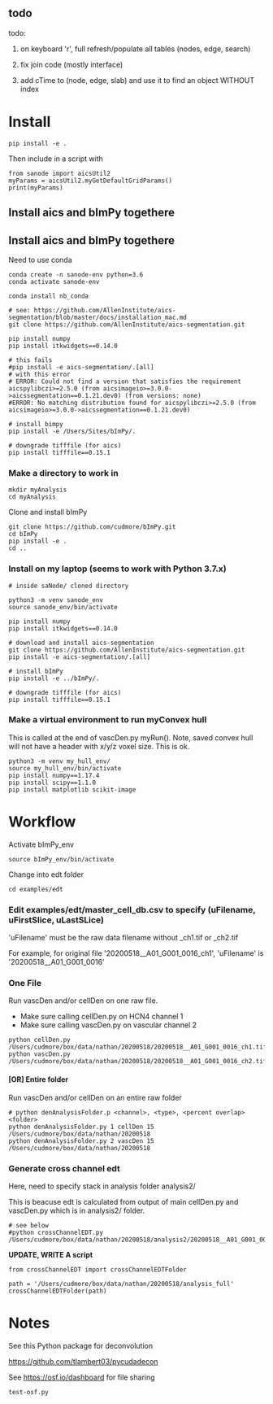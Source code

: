 ## todo

todo:

1) on keyboard 'r', full refresh/populate all tables (nodes, edge, search)

2) fix join code (mostly interface)

3) add cTime to (node, edge, slab) and use it to find an object WITHOUT index

# Install

```
pip install -e .
```

Then include in a script with

```
from sanode import aicsUtil2
myParams = aicsUtil2.myGetDefaultGridParams()
print(myParams)
```

## Install aics and bImPy togethere

## Install aics and bImPy togethere

Need to use conda

```
conda create -n sanode-env python=3.6
conda activate sanode-env

conda install nb_conda

# see: https://github.com/AllenInstitute/aics-segmentation/blob/master/docs/installation_mac.md
git clone https://github.com/AllenInstitute/aics-segmentation.git

pip install numpy
pip install itkwidgets==0.14.0

# this fails
#pip install -e aics-segmentation/.[all]
# with this error
# ERROR: Could not find a version that satisfies the requirement aicspylibczi>=2.5.0 (from aicsimageio>=3.0.0->aicssegmentation==0.1.21.dev0) (from versions: none)
#ERROR: No matching distribution found for aicspylibczi>=2.5.0 (from aicsimageio>=3.0.0->aicssegmentation==0.1.21.dev0)

# install bimpy
pip install -e /Users/Sites/bImPy/.

# downgrade tifffile (for aics)
pip install tifffile==0.15.1
```

### Make a directory to work in

```
mkdir myAnalysis
cd myAnalysis
```

Clone and install bImPy

```
git clone https://github.com/cudmore/bImPy.git
cd bImPy
pip install -e .
cd ..
```

### Install on my laptop (seems to work with Python 3.7.x)

```
# inside saNode/ cloned directory

python3 -m venv sanode_env
source sanode_env/bin/activate

pip install numpy
pip install itkwidgets==0.14.0

# download and install aics-segmentation
git clone https://github.com/AllenInstitute/aics-segmentation.git
pip install -e aics-segmentation/.[all]

# install bImPy
pip install -e ../bImPy/.

# downgrade tifffile (for aics)
pip install tifffile==0.15.1
```

### Make a virtual environment to run myConvex hull

This is called at the end of vascDen.py myRun(). Note, saved convex hull will not have a header with x/y/z voxel size. This is ok.

```
python3 -m venv my_hull_env/
source my_hull_env/bin/activate
pip install numpy==1.17.4
pip install scipy==1.1.0
pip install matplotlib scikit-image
```

# Workflow

Activate bImPy_env

```
source bImPy_env/bin/activate
```

Change into edt folder

```
cd examples/edt
```

### Edit examples/edt/master_cell_db.csv to specify (uFilename, uFirstSlice, uLastSLice)

'uFilename' must be the raw data filename without _ch1.tif or _ch2.tif

For example, for original file '20200518__A01_G001_0016_ch1', 'uFilename' is '20200518__A01_G001_0016'


### One File

Run vascDen and/or cellDen on one raw file.

 - Make sure calling cellDen.py on HCN4 channel 1
 - Make sure calling vascDen.py on vascular channel 2

```
python cellDen.py /Users/cudmore/box/data/nathan/20200518/20200518__A01_G001_0016_ch1.tif
python vascDen.py /Users/cudmore/box/data/nathan/20200518/20200518__A01_G001_0016_ch2.tif
```

#### [OR] Entire folder

Run vascDen and/or cellDen on an entire raw folder

```
# python denAnalysisFolder.p <channel>, <type>, <percent overlap> <folder>
python denAnalysisFolder.py 1 cellDen 15 /Users/cudmore/box/data/nathan/20200518
python denAnalysisFolder.py 2 vascDen 15 /Users/cudmore/box/data/nathan/20200518
```

### Generate cross channel edt

Here, need to specify stack in analysis folder analysis2/

This is beacuse edt is calculated from output of main cellDen.py and vascDen.py which is in analysis2/ folder.

```
# see below
#python crossChannelEDT.py /Users/cudmore/box/data/nathan/20200518/analysis2/20200518__A01_G001_0002_ch1_raw.tif
```

**UPDATE, WRITE A script**

```
from crossChannelEDT import crossChannelEDTFolder

path = '/Users/cudmore/box/data/nathan/20200518/analysis_full'
crossChannelEDTFolder(path)
```

# Notes

See this Python package for deconvolution

https://github.com/tlambert03/pycudadecon

See https://osf.io/dashboard for file sharing

```
test-osf.py
```

